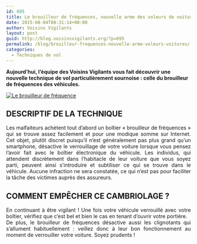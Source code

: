 ```yaml
---
id: 695
title: Le brouilleur de fréquences, nouvelle arme des voleurs de voitures
date: 2015-08-04T08:31:14+00:00
author: Voisins Vigilants
layout: post
guid: http://blog.voisinsvigilants.org/?p=695
permalink: /blog/brouilleur-frequences-nouvelle-arme-voleurs-voitures/
categories:
  - Techniques de vol
---
```

**Aujourd&rsquo;hui, l&rsquo;équipe des Voisins Vigilants vous fait découvrir une nouvelle technique de vol particulièrement sournoise : celle du brouilleur de fréquences des véhicules.**

[<img class="aligncenter  wp-image-713" src="./../../images/2015/08/Le-brouilleur-de-frequence.jpg" alt="Le brouilleur de fréquence"  />](./../../images/2015/08/Le-brouilleur-de-frequence.jpg)

<h2 style="text-align: justify;">
  <strong>DESCRIPTIF </strong><strong>DE LA TECHNIQUE</strong>
</h2>

<p style="text-align: justify;">
  Les malfaiteurs achètent tout d&rsquo;abord un boîtier &laquo;&nbsp;brouilleur de fréquences&nbsp;&raquo; qui se trouve assez facilement et pour une modique somme sur Internet. Cet objet, plutôt discret puisqu&rsquo;il n&rsquo;est généralement pas plus grand qu&rsquo;un smartphone, désactive le verrouillage de votre voiture lorsque vous pensez l&rsquo;avoir fait avec le boîtier électronique du véhicule. Les individus, qui attendent discrètement dans l&rsquo;habitacle de leur voiture que vous soyez parti, peuvent ainsi s&rsquo;introduire et subtiliser ce qui se trouve dans le véhicule. Aucune infraction ne sera constatée, ce qui n&rsquo;est pas pour faciliter la tâche des victimes auprès des assureurs.
</p>

<h2 style="text-align: justify;">
  <strong>COMMENT EMPÊCHER CE CAMBRIOLAGE ?</strong>
</h2>

<p style="text-align: justify;">
  En continuant à être vigilant ! Une fois votre véhicule verrouillé avec votre boîtier, vérifiez que c&rsquo;est bel et bien le cas en tenant d&rsquo;ouvrir votre portière.<br /> De plus, le brouilleur de fréquences désactive aussi les clignotants qui s’allument habituellement : veillez donc à leur bon fonctionnement au moment de verrouiller votre voiture. Soyez prudents !
</p>
